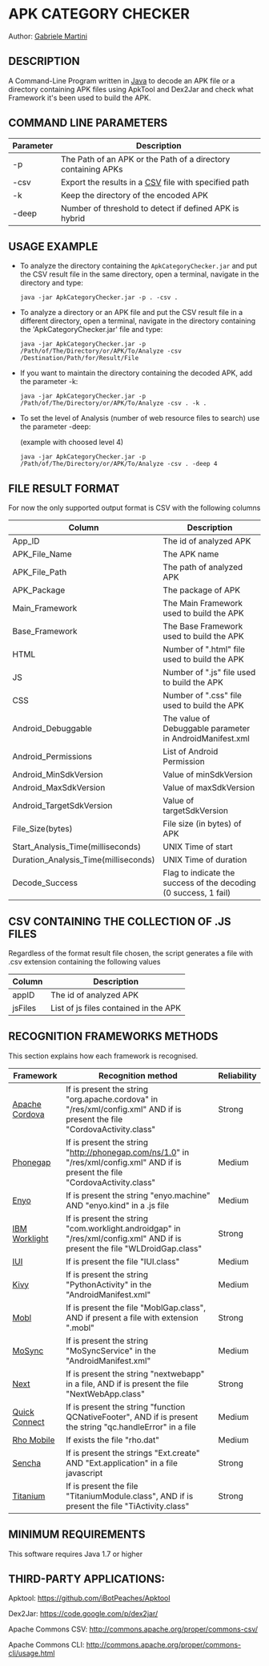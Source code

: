 # APK CATEGORY CHECKER #

Author: [Gabriele Martini](https://github.com/GabMar)

## DESCRIPTION ##

A Command-Line Program written in [Java](http://en.wikipedia.org/wiki/Java_%28programming_language%29) to decode an APK file or a directory containing APK files using ApkTool and Dex2Jar and check what Framework it's been used to build the APK.

## COMMAND LINE PARAMETERS ##

Parameter | Description
----------|------------
-p | The Path of an APK or the Path of a directory containing APKs
-csv | Export the results in a [CSV](http://it.wikipedia.org/wiki/Comma-separated_values) file with specified path
-k | Keep the directory of the encoded APK 
-deep | Number of threshold to detect if defined APK is hybrid

## USAGE EXAMPLE ##

* To analyze the directory containing the `ApkCategoryChecker.jar` and put the CSV result file in the same directory, open a terminal, navigate in the directory and type:

	`java -jar ApkCategoryChecker.jar -p . -csv .`

* To analyze a directory or an APK file and put the CSV result file in a different directory, open a terminal, navigate in the directory containing the 'ApkCategoryChecker.jar' file and type:

	`java -jar ApkCategoryChecker.jar -p /Path/of/The/Directory/or/APK/To/Analyze -csv /Destination/Path/for/Result/File`

* If you want to maintain the directory containing the decoded APK, add the parameter -k:

	`java -jar ApkCategoryChecker.jar -p /Path/of/The/Directory/or/APK/To/Analyze -csv . -k .`

* To set the level of Analysis (number of web resource files to search) use the parameter -deep:

	(example with choosed level 4)
	
	`java -jar ApkCategoryChecker.jar -p /Path/of/The/Directory/or/APK/To/Analyze -csv . -deep 4`

## FILE RESULT FORMAT ##

For now the only supported output format is CSV with the following columns

Column | Description
----------|------------
App_ID | The id of analyzed APK
APK_File_Name | The APK name
APK_File_Path | The path of analyzed APK
APK_Package | The package of APK
Main_Framework | The Main Framework used to build the APK
Base_Framework | The Base Framework used to build the APK
HTML | Number of ".html" file used to build the APK
JS | Number of ".js" file used to build the APK
CSS | Number of ".css" file used to build the APK
Android_Debuggable | The value of Debuggable parameter in AndroidManifest.xml
Android_Permissions | List of Android Permission
Android_MinSdkVersion | Value of minSdkVersion
Android_MaxSdkVersion | Value of maxSdkVersion
Android_TargetSdkVersion | Value of targetSdkVersion
File_Size(bytes) | File size (in bytes) of APK
Start_Analysis_Time(milliseconds) | UNIX Time of start
Duration_Analysis_Time(milliseconds) | UNIX Time of duration
Decode_Success | Flag to indicate the success of the decoding (0 success, 1 fail)

## CSV CONTAINING THE COLLECTION OF .JS FILES ##

Regardless of the format result file chosen, the script generates a file with .csv extension containing the following values

Column | Description
----------|------------
appID | The id of analyzed APK
jsFiles | List of js files contained in the APK

## RECOGNITION FRAMEWORKS METHODS ##

This section explains how each framework is recognised.

Framework | Recognition method | Reliability
----------|----------|----------
[Apache Cordova](http://cordova.apache.org/) | If is present the string "org.apache.cordova" in "/res/xml/config.xml" AND if is present the file "CordovaActivity.class" | Strong
[Phonegap](http://phonegap.com/) | If is present the string "http://phonegap.com/ns/1.0" in "/res/xml/config.xml" AND if is present the file "CordovaActivity.class" | Medium
[Enyo](http://enyojs.com/) | If is present the string "enyo.machine" AND "enyo.kind" in a .js file | Medium
[IBM Worklight](http://www-03.ibm.com/software/products/it/worklight-foundation) | If is present the string "com.worklight.androidgap" in "/res/xml/config.xml" AND if is present the file "WLDroidGap.class" | Strong
[IUI](http://www.iui-js.org/) | If is present the file "IUI.class" | Medium
[Kivy](http://kivy.org/) | If is present the string "PythonActivity" in the "AndroidManifest.xml" | Medium
[Mobl](http://www.mobl-lang.org/) | If is present the file "MoblGap.class", AND if present a file with extension ".mobl" | Strong
[MoSync](http://www.mosync.com/) | If is present the string "MoSyncService" in the "AndroidManifest.xml" | Medium
[Next](http://nextinterfaces.com/b) | If is present the string "nextwebapp" in a file, AND if is present the file "NextWebApp.class" | Strong
[Quick Connect](http://www.quickconnectfamily.org/qc_hybrid) | If is present the string "function QCNativeFooter", AND if is present the string "qc.handleError" in a file | Medium
[Rho Mobile](http://rhomobile.com/) | If exists the file "rho.dat" | Medium
[Sencha](http://www.sencha.com/products/touch) | If is present the strings "Ext.create" AND "Ext.application" in a file javascript | Strong
[Titanium](http://www.appcelerator.com/) | If is present the file "TitaniumModule.class", AND if is present the file "TiActivity.class"| Strong

## MINIMUM REQUIREMENTS ##

This software requires Java 1.7 or higher

## THIRD-PARTY APPLICATIONS: ##

Apktool:   https://github.com/iBotPeaches/Apktool

Dex2Jar:	https://code.google.com/p/dex2jar/

Apache Commons CSV:   http://commons.apache.org/proper/commons-csv/

Apache Commons CLI:   http://commons.apache.org/proper/commons-cli/usage.html
